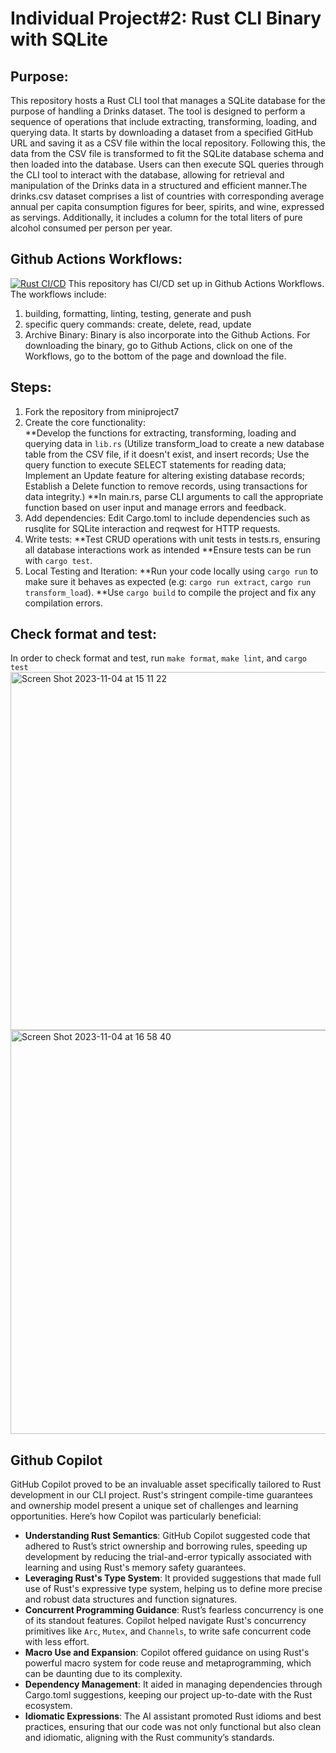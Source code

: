 

# Individual Project#2: Rust CLI Binary with SQLite

## Purpose:
This repository hosts a Rust CLI tool that manages a SQLite database for the purpose of handling a Drinks dataset. The tool is designed to perform a sequence of operations that include extracting, transforming, loading, and querying data. It starts by downloading a dataset from a specified GitHub URL and saving it as a CSV file within the local repository. Following this, the data from the CSV file is transformed to fit the SQLite database schema and then loaded into the database. Users can then execute SQL queries through the CLI tool to interact with the database, allowing for retrieval and manipulation of the Drinks data in a structured and efficient manner.The drinks.csv dataset comprises a list of countries with corresponding average annual per capita consumption figures for beer, spirits, and wine, expressed as servings. Additionally, it includes a column for the total liters of pure alcohol consumed per person per year. 

## Github Actions Workflows:
[![Rust CI/CD](https://github.com/nogibjj/IDS706_individualproject2_xk10/actions/workflows/CICD.yml/badge.svg)](https://github.com/nogibjj/IDS706_individualproject2_xk10/actions/workflows/CICD.yml)
This repository has CI/CD set up in Github Actions Workflows. The workflows include:
1. building, formatting, linting, testing, generate and push
2. specific query commands: create, delete, read, update
3. Archive Binary: Binary is also incorporate into the Github Actions. For downloading the binary, go to Github Actions, click on one of the Workflows, go to the bottom of the page and download the file.
   
## Steps:
1. Fork the repository from miniproject7
2. Create the core functionality:  
**Develop the functions for extracting, transforming, loading and querying data in `lib.rs` (Utilize transform_load to create a new database table from the CSV file, if it doesn't exist, and insert records; Use the query function to execute SELECT statements for reading data; Implement an Update feature for altering existing database records; Establish a Delete function to remove records, using transactions for data integrity.)
**In main.rs, parse CLI arguments to call the appropriate function based on user input and manage errors and feedback.
3. Add dependencies:
Edit Cargo.toml to include dependencies such as rusqlite for SQLite interaction and reqwest for HTTP requests.
5. Write tests:
**Test CRUD operations with unit tests in tests.rs, ensuring all database interactions work as intended
**Ensure tests can be run with `cargo test`.
6. Local Testing and Iteration:
**Run your code locally using `cargo run` to make sure it behaves as expected (e.g: `cargo run extract`, `cargo run transform_load`).
**Use `cargo build` to compile the project and fix any compilation errors.

## Check format and test:
In order to check format and test,
run `make format`, `make lint`, and `cargo test`
<img width="573" alt="Screen Shot 2023-11-04 at 15 11 22" src="https://github.com/nogibjj/IDS706_individualproject2_xk10/assets/143849077/b7cffd92-f90f-4d8b-849d-025bad52cb16">
<img width="646" alt="Screen Shot 2023-11-04 at 16 58 40" src="https://github.com/nogibjj/IDS706_individualproject2_xk10/assets/143849077/b0682650-f014-42d3-b4e6-a82ebacb19b4">

## Github Copilot
GitHub Copilot proved to be an invaluable asset specifically tailored to Rust development in our CLI project. Rust's stringent compile-time guarantees and ownership model present a unique set of challenges and learning opportunities. Here’s how Copilot was particularly beneficial:
- **Understanding Rust Semantics**: GitHub Copilot suggested code that adhered to Rust’s strict ownership and borrowing rules, speeding up development by reducing the trial-and-error typically associated with learning and using Rust's memory safety guarantees.
- **Leveraging Rust's Type System**: It provided suggestions that made full use of Rust's expressive type system, helping us to define more precise and robust data structures and function signatures.
- **Concurrent Programming Guidance**: Rust’s fearless concurrency is one of its standout features. Copilot helped navigate Rust's concurrency primitives like `Arc`, `Mutex`, and `Channels`, to write safe concurrent code with less effort.
- **Macro Use and Expansion**: Copilot offered guidance on using Rust's powerful macro system for code reuse and metaprogramming, which can be daunting due to its complexity.
- **Dependency Management**: It aided in managing dependencies through Cargo.toml suggestions, keeping our project up-to-date with the Rust ecosystem.
- **Idiomatic Expressions**: The AI assistant promoted Rust idioms and best practices, ensuring that our code was not only functional but also clean and idiomatic, aligning with the Rust community’s standards.




